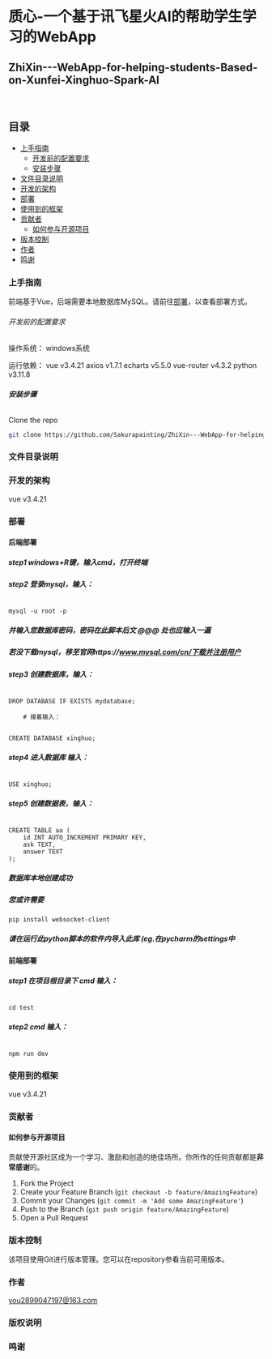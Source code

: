 

# 质心-一个基于讯飞星火AI的帮助学生学习的WebApp
## ZhiXin---WebApp-for-helping-students-Based-on-Xunfei-Xinghuo-Spark-AI


<br />

 
## 目录

- [上手指南](#上手指南)
  - [开发前的配置要求](#开发前的配置要求)
  - [安装步骤](#安装步骤)
- [文件目录说明](#文件目录说明)
- [开发的架构](#开发的架构)
- [部署](#部署)
- [使用到的框架](#使用到的框架)
- [贡献者](#贡献者)
  - [如何参与开源项目](#如何参与开源项目)
- [版本控制](#版本控制)
- [作者](#作者)
- [鸣谢](#鸣谢)

### 上手指南

前端基于Vue，后端需要本地数据库MySQL。请前往[部署](#部署)，以查看部署方式。

###### 开发前的配置要求

操作系统：
windows系统

运行依赖：
vue v3.4.21
axios v1.7.1
echarts v5.5.0
vue-router v4.3.2
python v3.11.8

###### **安装步骤**

Clone the repo

```sh
git clone https://github.com/Sakurapainting/ZhiXin---WebApp-for-helping-students-Based-on-Xunfei-Xinghuo-Spark-AI
```

### 文件目录说明



### 开发的架构 

vue v3.4.21






### 部署

#### 后端部署

##### step1  windows+R键，输入cmd，打开终端

##### step2  登录mysql，输入：
```

mysql -u root -p

```
##### 并输入您数据库密码，密码在此脚本后文 @@@ 处也应输入一遍
##### 若没下载mysql，移至官网https://www.mysql.com/cn/下载并注册用户

##### step3  创建数据库，输入：
```

DROP DATABASE IF EXISTS mydatabase;

```
        # 接着输入：
```

CREATE DATABASE xinghuo;

```

##### step4  进入数据库 输入：
```

USE xinghuo;

```

##### step5  创建数据表，输入：
```

CREATE TABLE aa (  
    id INT AUTO_INCREMENT PRIMARY KEY,  
    ask TEXT,
    answer TEXT
);

```

##### 数据库本地创建成功
##### 您或许需要
```
pip install websocket-client
```
##### 请在运行此python脚本的软件内导入此库  (eg.在pycharm的settings中






#### 前端部署

##### step1  在项目根目录下 cmd 输入：
```

cd test

```
##### step2   cmd 输入：
```

npm run dev

```

### 使用到的框架

vue v3.4.21


### 贡献者



#### 如何参与开源项目

贡献使开源社区成为一个学习、激励和创造的绝佳场所。你所作的任何贡献都是**非常感谢**的。


1. Fork the Project
2. Create your Feature Branch (`git checkout -b feature/AmazingFeature`)
3. Commit your Changes (`git commit -m 'Add some AmazingFeature'`)
4. Push to the Branch (`git push origin feature/AmazingFeature`)
5. Open a Pull Request



### 版本控制

该项目使用Git进行版本管理。您可以在repository参看当前可用版本。

### 作者

you2899047197@163.com


### 版权说明


### 鸣谢



